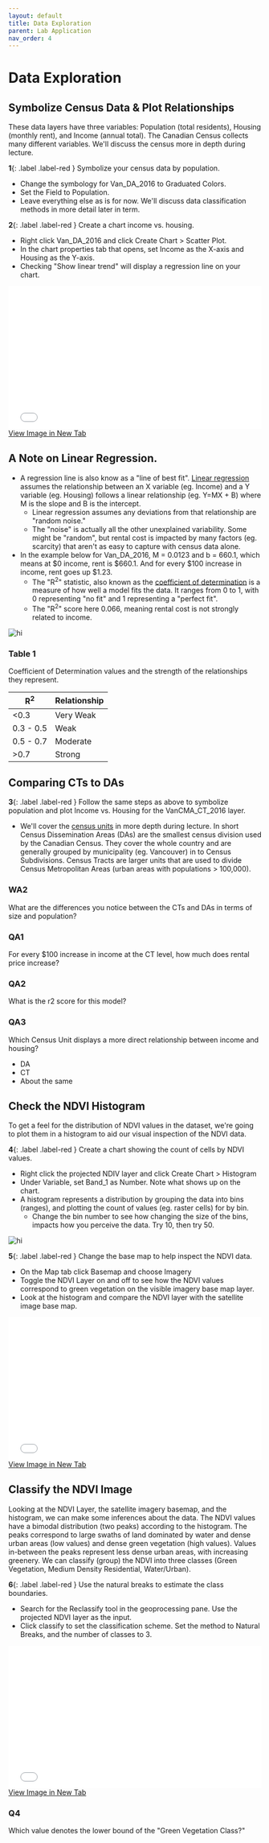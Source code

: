 ```yaml
---
layout: default
title: Data Exploration
parent: Lab Application
nav_order: 4
---
```


# Data Exploration

## Symbolize Census Data & Plot Relationships
These data layers have three variables: Population (total residents), Housing (monthly rent), and Income (annual total).  The Canadian Census collects many different variables.  We'll discuss the census more in depth during lecture.

**1**{: .label .label-red } Symbolize your census data by population.
* Change the symbology for Van_DA_2016 to Graduated Colors.
* Set the Field to Population.
* Leave everything else as is for now.  We'll discuss data classification methods in more detail later in term.

**2**{: .label .label-red } Create a chart income vs. housing.
* Right click Van_DA_2016 and click Create Chart > Scatter Plot.
* In the chart properties tab that opens, set Income as the X-axis and Housing as the Y-axis.
* Checking "Show linear trend" will display a regression line on your chart.

<div style="overflow: hidden;
  padding-top: 56.25%;
  position: relative">
  <iframe src="content/videos/Symbolize.mp4" title="Processes" scrolling="no" frameborder="0"
    style="border: 0;
   height: 100%;
   left: 0;
   position: absolute;
   top: 0;
   width: 100%;">
   <p>Your browser does not support iframes.</p>
 </iframe>
</div>
<a href="content/videos/Symbolize.mp4" target="_blank">View Image in New Tab</a>

## A Note on Linear Regression.
* A regression line is also know as a "line of best fit".  [Linear regression](https://en.wikipedia.org/wiki/Linear_regression#Introduction) assumes the relationship between an X variable (eg. Income) and a Y variable (eg. Housing) follows a linear relationship (eg. Y=MX + B) where M is the slope and B is the intercept. 
  * Linear regression assumes any deviations from that relationship are "random noise."
  * The "noise" is actually all the other unexplained variability.  Some might be "random", but rental cost is impacted by many factors (eg. scarcity) that aren't as easy to capture with census data alone.
* In the example below for Van_DA_2016, M = 0.0123 and b = 660.1, which means at $0 income, rent is $660.1.  And for every $100 increase in income, rent goes up $1.23.
  * The "R<sup>2</sup>" statistic, also known as the [coefficient of determination](https://en.wikipedia.org/wiki/Coefficient_of_determination) is a measure of how well a model fits the data.  It ranges from 0 to 1, with 0 representing "no fit" and 1 representing a "perfect fit".
  * The "R<sup>2</sup>" score here 0.066, meaning rental cost is not strongly related to income.  

<img src="content/images/Statistics.png" alt="hi" class="inline"/>

### Table 1
Coefficient of Determination values and the strength of the relationships they represent.

|R<sup>2</sup>| Relationship|
|-------------|-------------|
|<0.3         | Very Weak   |
|0.3 - 0.5    | Weak        |
|0.5 - 0.7    | Moderate    |
|>0.7          | Strong      |

## Comparing CTs to DAs
**3**{: .label .label-red } Follow the same steps as above to symbolize population and plot Income vs. Housing for the VanCMA_CT_2016 layer.  
* We'll cover the [census units](https://en.wikipedia.org/wiki/Census_geographic_units_of_Canada) in more depth during lecture.  In short Census Dissemination Areas (DAs) are the smallest census division used by the Canadian Census.  They cover the whole country and are generally grouped by municipality (eg. Vancouver) in to Census Subdivisions.  Census Tracts are larger units that are used to divide Census Metropolitan Areas (urban areas with populations > 100,000).

### **WA2**
What are the differences you notice between the CTs and DAs in terms of size and population?

### **QA1**
For every $100 increase in income at the CT level, how much does rental price increase?

### **QA2**
What is the r2 score for this model?

### **QA3**
Which Census Unit displays a more direct relationship between income and housing?
- DA
- CT
- About the same

## Check the NDVI Histogram
To get a feel for the distribution of NDVI values in the dataset, we're going to plot them in a histogram to aid our visual inspection of the NDVI data.

**4**{: .label .label-red } Create a chart showing the count of cells by NDVI values.
* Right click the projected NDIV layer and click Create Chart > Histogram
* Under Variable, set Band_1 as Number.  Note what shows up on the chart.
* A histogram represents a distribution by grouping the data into bins (ranges), and plotting the count of values (eg. raster cells) for by bin.
  * Change the bin number to see how changing the size of the bins, impacts how you perceive the data.  Try 10, then try 50.

<img src="content/images/Bins.png" alt="hi" class="inline"/>


**5**{: .label .label-red } Change the base map to help inspect the NDVI data.
* On the Map tab click Basemap and choose Imagery
* Toggle the NDVI Layer on and off to see how the NDVI values correspond to green vegetation on the visible imagery base map layer.
* Look at the histogram and compare the NDVI layer with the satellite image base map.


<div style="overflow: hidden;
  padding-top: 56.25%;
  position: relative">
  <iframe src="content/videos/Histogram.mp4" title="Processes" scrolling="no" frameborder="0"
    style="border: 0;
   height: 100%;
   left: 0;
   position: absolute;
   top: 0;
   width: 100%;">
   <p>Your browser does not support iframes.</p>
 </iframe>
</div>
<a href="content/videos/Histogram.mp4" target="_blank">View Image in New Tab</a>


## Classify the NDVI Image
Looking at the NDVI Layer, the satellite imagery basemap, and the histogram, we can make some inferences about the data.  The NDVI values have a bimodal distribution (two peaks) according to the histogram.  The peaks correspond to large swaths of land dominated by water and dense urban areas (low values) and dense green vegetation (high values).  Values in-between the peaks represent less dense urban areas, with increasing greenery.  We can classify (group) the NDVI into three classes (Green Vegetation, Medium Density Residential, Water/Urban).  

**6**{: .label .label-red } Use the natural breaks to estimate the class boundaries.
* Search for the Reclassify tool in the geoprocessing pane.  Use the projected NDVI layer as the input.
* Click classify to set the classification scheme.  Set the method to Natural Breaks, and the number of classes to 3.
<!-- * **If** you encounter an error/issue that mentions licensing, see the second video below for help. -->

<div style="overflow: hidden;
  padding-top: 56.25%;
  position: relative">
  <iframe src="content/videos/Classify.mp4" title="Processes" scrolling="no" frameborder="0"
    style="border: 0;
   height: 100%;
   left: 0;
   position: absolute;
   top: 0;
   width: 100%;">
   <p>Your browser does not support iframes.</p>
 </iframe>
</div>
<a href="content/videos/Classify.mp4" target="_blank">View Image in New Tab</a>

### **Q4**
Which value denotes the lower bound of the "Green Vegetation Class?"
